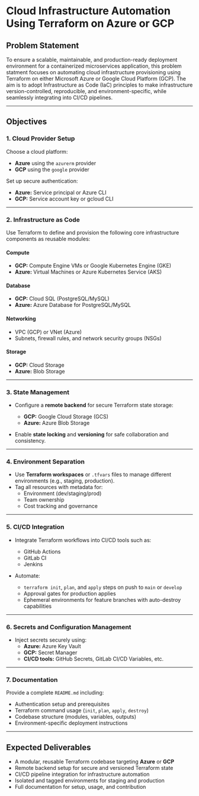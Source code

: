 # Cloud Infrastructure Automation Using Terraform on Azure or GCP

## Problem Statement

To ensure a scalable, maintainable, and production-ready deployment environment for a containerized microservices application, this problem statment focuses on automating cloud infrastructure provisioning using Terraform on either Microsoft Azure or Google Cloud Platform (GCP). The aim is to adopt Infrastructure as Code (IaC) principles to make infrastructure version-controlled, reproducible, and environment-specific, while seamlessly integrating into CI/CD pipelines.

---

## Objectives

### 1. Cloud Provider Setup

Choose a cloud platform:
- **Azure** using the `azurerm` provider
- **GCP** using the `google` provider

Set up secure authentication:
- **Azure:** Service principal or Azure CLI
- **GCP:** Service account key or gcloud CLI

---

### 2. Infrastructure as Code

Use Terraform to define and provision the following core infrastructure components as reusable modules:

#### Compute
- **GCP:** Compute Engine VMs or Google Kubernetes Engine (GKE)
- **Azure:** Virtual Machines or Azure Kubernetes Service (AKS)

#### Database
- **GCP:** Cloud SQL (PostgreSQL/MySQL)
- **Azure:** Azure Database for PostgreSQL/MySQL

#### Networking
- VPC (GCP) or VNet (Azure)
- Subnets, firewall rules, and network security groups (NSGs)

#### Storage
- **GCP:** Cloud Storage
- **Azure:** Blob Storage

---

### 3. State Management

- Configure a **remote backend** for secure Terraform state storage:
  - **GCP:** Google Cloud Storage (GCS)
  - **Azure:** Azure Blob Storage

- Enable **state locking** and **versioning** for safe collaboration and consistency.

---

### 4. Environment Separation

- Use **Terraform workspaces** or `.tfvars` files to manage different environments (e.g., staging, production).
- Tag all resources with metadata for:
  - Environment (dev/staging/prod)
  - Team ownership
  - Cost tracking and governance

---

### 5. CI/CD Integration

- Integrate Terraform workflows into CI/CD tools such as:
  - GitHub Actions
  - GitLab CI
  - Jenkins

- Automate:
  - `terraform init`, `plan`, and `apply` steps on push to `main` or `develop`
  - Approval gates for production applies
  - Ephemeral environments for feature branches with auto-destroy capabilities

---

### 6. Secrets and Configuration Management

- Inject secrets securely using:
  - **Azure:** Azure Key Vault
  - **GCP:** Secret Manager
  - **CI/CD tools:** GitHub Secrets, GitLab CI/CD Variables, etc.

---

### 7. Documentation

Provide a complete `README.md` including:
- Authentication setup and prerequisites
- Terraform command usage (`init`, `plan`, `apply`, `destroy`)
- Codebase structure (modules, variables, outputs)
- Environment-specific deployment instructions

---

## Expected Deliverables

- A modular, reusable Terraform codebase targeting **Azure** or **GCP**
- Remote backend setup for secure and versioned Terraform state
- CI/CD pipeline integration for infrastructure automation
- Isolated and tagged environments for staging and production
- Full documentation for setup, usage, and contribution

